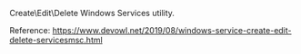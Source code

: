 Create\Edit\Delete Windows Services utility.

Reference:
https://www.devowl.net/2019/08/windows-service-create-edit-delete-servicesmsc.html
